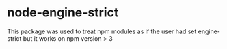 # node-engine-strict
This package was used to treat npm modules as if the user had set engine-strict but it works on npm version > 3
